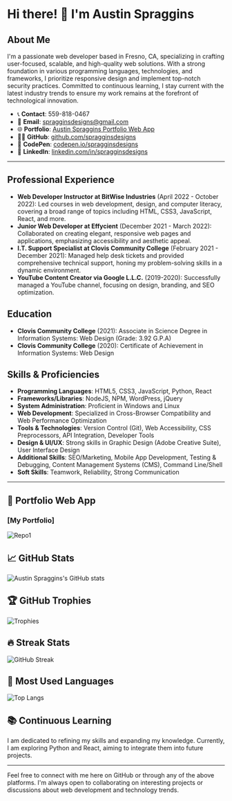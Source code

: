 # Hi there! 👋 I'm Austin Spraggins

## About Me
I'm a passionate web developer based in Fresno, CA, specializing in crafting user-focused, scalable, and high-quality web solutions. With a strong foundation in various programming languages, technologies, and frameworks, I prioritize responsive design and implement top-notch security practices. Committed to continuous learning, I stay current with the latest industry trends to ensure my work remains at the forefront of technological innovation.

- 📞 **Contact**: 559-818-0467
- 📧 **Email**: [spragginsdesigns@gmail.com](mailto:spragginsdesigns@gmail.com)
- 🌐 **Portfolio**: [Austin Spraggins Portfolio Web App](#)
- 👨‍💻 **GitHub**: [github.com/spragginsdesigns](https://github.com/spragginsdesigns)
- 🎨 **CodePen**: [codepen.io/spragginsdesigns](https://codepen.io/spragginsdesigns)
- 💼 **LinkedIn**: [linkedin.com/in/spragginsdesigns](https://linkedin.com/in/spragginsdesigns)

---

## Professional Experience
- **Web Developer Instructor at BitWise Industries** (April 2022 - October 2022): Led courses in web development, design, and computer literacy, covering a broad range of topics including HTML, CSS3, JavaScript, React, and more.
- **Junior Web Developer at Effycient** (December 2021 - March 2022): Collaborated on creating elegant, responsive web pages and applications, emphasizing accessibility and aesthetic appeal.
- **I.T. Support Specialist at Clovis Community College** (February 2021 - December 2021): Managed help desk tickets and provided comprehensive technical support, honing my problem-solving skills in a dynamic environment.
- **YouTube Content Creator via Google L.L.C.** (2019-2020): Successfully managed a YouTube channel, focusing on design, branding, and SEO optimization.

## Education
- **Clovis Community College** (2021): Associate in Science Degree in Information Systems: Web Design (Grade: 3.92 G.P.A)
- **Clovis Community College** (2020): Certificate of Achievement in Information Systems: Web Design

## Skills & Proficiencies
- **Programming Languages**: HTML5, CSS3, JavaScript, Python, React
- **Frameworks/Libraries**: NodeJS, NPM, WordPress, jQuery
- **System Administration**: Proficient in Windows and Linux
- **Web Development**: Specialized in Cross-Browser Compatibility and Web Performance Optimization
- **Tools & Technologies**: Version Control (Git), Web Accessibility, CSS Preprocessors, API Integration, Developer Tools
- **Design & UI/UX**: Strong skills in Graphic Design (Adobe Creative Suite), User Interface Design
- **Additional Skills**: SEO/Marketing, Mobile App Development, Testing & Debugging, Content Management Systems (CMS), Command Line/Shell
- **Soft Skills**: Teamwork, Reliability, Strong Communication

---

## 💼 Portfolio Web App

### [My Portfolio]
![Repo1](https://github-readme-stats.vercel.app/api/pin/?username=spragginsdesigns&repo=WebDev-Portfolio&theme=onedark)

## 📈 GitHub Stats

![Austin Spraggins's GitHub stats](https://github-readme-stats.vercel.app/api?username=spragginsdesigns&show_icons=true&theme=onedark)

## 🏆 GitHub Trophies

![Trophies](https://github-profile-trophy.vercel.app/?username=spragginsdesigns&theme=onedark)

## 🔥 Streak Stats

![GitHub Streak](https://github-readme-streak-stats.herokuapp.com/?user=spragginsdesigns&theme=onedark)

## 📌 Most Used Languages

![Top Langs](https://github-readme-stats.vercel.app/api/top-langs/?username=spragginsdesigns&layout=compact&theme=onedark)

## 📚 Continuous Learning
I am dedicated to refining my skills and expanding my knowledge. Currently, I am exploring Python and React, aiming to integrate them into future projects.

---

Feel free to connect with me here on GitHub or through any of the above platforms. I'm always open to collaborating on interesting projects or discussions about web development and technology trends.
